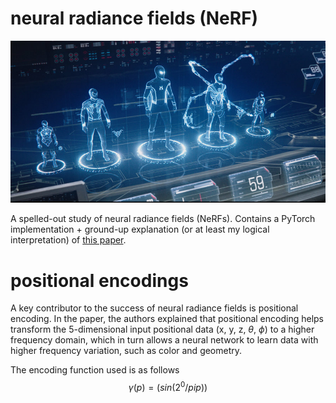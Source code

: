 # neural radiance fields (NeRF)

![a realistic(?) future](hologram.jpg)

A spelled-out study of neural radiance fields (NeRFs). Contains a PyTorch implementation + ground-up explanation (or at least my logical interpretation) of [this paper](https://arxiv.org/pdf/2003.08934.pdf).

# positional encodings
A key contributor to the success of neural radiance fields is positional encoding. In the paper, the authors explained that positional encoding helps transform the 5-dimensional input positional data (x, y, z, $\theta$, $\phi$) to a higher frequency domain, which in turn allows a neural network to learn data with higher frequency variation, such as color and geometry.

The encoding function used is as follows
$$\gamma(p) = (sin(2^0{/pi}p))$$


